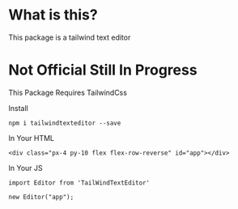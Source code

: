 # What is this?

This package is a tailwind text editor

# Not Official Still In Progress

This Package Requires TailwindCss

Install

`npm i tailwindtexteditor --save`

In Your HTML

```
<div class="px-4 py-10 flex flex-row-reverse" id="app"></div>
```

In Your JS

```
import Editor from 'TailWindTextEditor'

new Editor("app");
```
